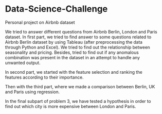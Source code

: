 # Data-Science-Challenge
Personal project on Airbnb dataset

We tried to answer different questions from Airbnb Berlin, London and Paris dataset. In first part, we tried to find answer to some questions related to Airbnb Berlin dataset by using Tableau (after preprocessing the data through Python and Excel). We tried to find out the relationship between seasonality and pricing.
Besides, tried to find out if any anomalous combination was present in the dataset in an attempt to handle any unwanted output.

In second part, we started with the feature selection and ranking the features according to their importance.

Then with the third part, where we made a comparison between Berlin, UK and Paris using regression.

In the final subpart of problem 3, we have tested a hypothesis in order to find out which city is more expensive between London and Paris.
